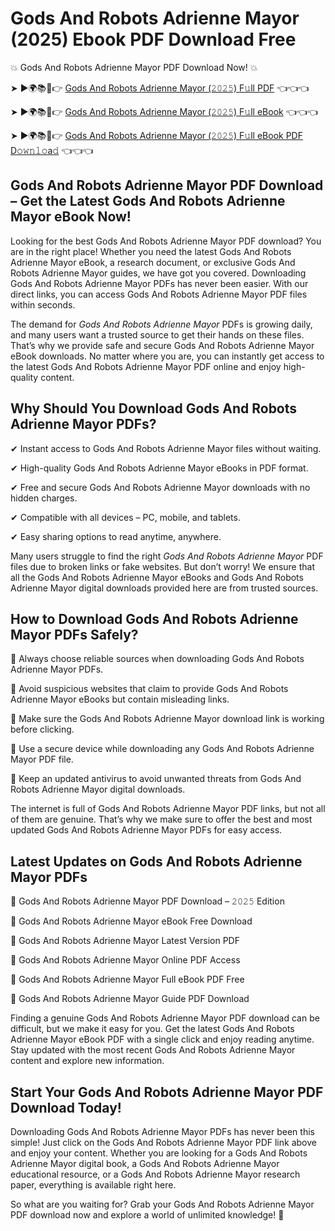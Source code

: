 # Gods And Robots Adrienne Mayor (2025) Ebook PDF Download Free

💥 Gods And Robots Adrienne Mayor PDF Download Now! 💥

➤ ►🌍📚📱👉 [Gods And Robots Adrienne Mayor (𝟸𝟶𝟸𝟻) F𝚞ll PDF](https://getpdf.xyz/gods-and-robots-adrienne-mayor) 👈👈👈


➤ ►🌍📚📱👉 [Gods And Robots Adrienne Mayor (𝟸𝟶𝟸𝟻) F𝚞ll eBook](https://getpdf.xyz/gods-and-robots-adrienne-mayor) 👈👈👈


➤ ►🌍📚📱👉 [Gods And Robots Adrienne Mayor (𝟸𝟶𝟸𝟻) F𝚞ll eBook PDF D𝚘𝚠𝚗𝚕𝚘a𝚍](https://getpdf.xyz/gods-and-robots-adrienne-mayor) 👈👈👈


## Gods And Robots Adrienne Mayor PDF Download – Get the Latest Gods And Robots Adrienne Mayor eBook Now!

Looking for the best Gods And Robots Adrienne Mayor PDF download? You are in the right place! Whether you need the latest Gods And Robots Adrienne Mayor eBook, a research document, or exclusive Gods And Robots Adrienne Mayor guides, we have got you covered. Downloading Gods And Robots Adrienne Mayor PDFs has never been easier. With our direct links, you can access Gods And Robots Adrienne Mayor PDF files within seconds.

The demand for *Gods And Robots Adrienne Mayor* PDFs is growing daily, and many users want a trusted source to get their hands on these files. That’s why we provide safe and secure Gods And Robots Adrienne Mayor eBook downloads. No matter where you are, you can instantly get access to the latest Gods And Robots Adrienne Mayor PDF online and enjoy high-quality content.

## Why Should You Download Gods And Robots Adrienne Mayor PDFs?

✔ Instant access to Gods And Robots Adrienne Mayor files without waiting.

✔ High-quality Gods And Robots Adrienne Mayor eBooks in PDF format.

✔ Free and secure Gods And Robots Adrienne Mayor downloads with no hidden charges.

✔ Compatible with all devices – PC, mobile, and tablets.

✔ Easy sharing options to read anytime, anywhere.

Many users struggle to find the right *Gods And Robots Adrienne Mayor* PDF files due to broken links or fake websites. But don’t worry! We ensure that all the Gods And Robots Adrienne Mayor eBooks and Gods And Robots Adrienne Mayor digital downloads provided here are from trusted sources.

## How to Download Gods And Robots Adrienne Mayor PDFs Safely?

📌 Always choose reliable sources when downloading Gods And Robots Adrienne Mayor PDFs.

📌 Avoid suspicious websites that claim to provide Gods And Robots Adrienne Mayor eBooks but contain misleading links.

📌 Make sure the Gods And Robots Adrienne Mayor download link is working before clicking.

📌 Use a secure device while downloading any Gods And Robots Adrienne Mayor PDF file.

📌 Keep an updated antivirus to avoid unwanted threats from Gods And Robots Adrienne Mayor digital downloads.

The internet is full of Gods And Robots Adrienne Mayor PDF links, but not all of them are genuine. That’s why we make sure to offer the best and most updated Gods And Robots Adrienne Mayor PDFs for easy access.

## Latest Updates on Gods And Robots Adrienne Mayor PDFs

🔹 Gods And Robots Adrienne Mayor PDF Download – 𝟸𝟶𝟸𝟻 Edition

🔹 Gods And Robots Adrienne Mayor eBook Free Download

🔹 Gods And Robots Adrienne Mayor Latest Version PDF

🔹 Gods And Robots Adrienne Mayor Online PDF Access

🔹 Gods And Robots Adrienne Mayor Full eBook PDF Free

🔹 Gods And Robots Adrienne Mayor Guide PDF Download

Finding a genuine Gods And Robots Adrienne Mayor PDF download can be difficult, but we make it easy for you. Get the latest Gods And Robots Adrienne Mayor eBook PDF with a single click and enjoy reading anytime. Stay updated with the most recent Gods And Robots Adrienne Mayor content and explore new information.

## Start Your Gods And Robots Adrienne Mayor PDF Download Today!

Downloading Gods And Robots Adrienne Mayor PDFs has never been this simple! Just click on the Gods And Robots Adrienne Mayor PDF link above and enjoy your content. Whether you are looking for a Gods And Robots Adrienne Mayor digital book, a Gods And Robots Adrienne Mayor educational resource, or a Gods And Robots Adrienne Mayor research paper, everything is available right here.

So what are you waiting for? Grab your Gods And Robots Adrienne Mayor PDF download now and explore a world of unlimited knowledge! 🚀